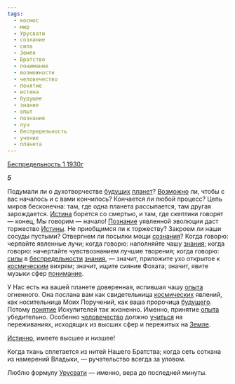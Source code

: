 ```yaml
---
tags:
  - космос
  - мир
  - Урусвати
  - сознание
  - сила
  - Земля
  - Братство
  - понимание
  - возможности
  - человечество
  - понятие
  - истина
  - будущее
  - знание
  - опыт
  - познание
  - луч
  - беспредельность
  - учение
  - планета
---
```

[Беспредельность 1 1930г](https://127.0.0.1:4002/agni/1930)

___5___

Подумали ли о духотворчестве [будущих](../../../tags/#будущее) [планет](../../../tags/#планета)? [Возможно](../../../tags/#возможности) ли, чтобы с вас началось и с вами кончилось? Кончается ли любой процесс? Цепь миров бесконечна: там, где одна планета рассыпается, там другая зарождается. [Истина](../../../tags/#истина) борется со смертью, и там, где скептики говорят — конец, Мы говорим — начало! [Познание](../../../tags/#познание) уявленной эволюции даст торжество [Истины](../../../tags/#истина). Не приобщимся ли к торжеству? Закроем ли наши сосуды пустыми? Отвергнем ли посылки мощи [сознания](../../../tags/#сознание)? Когда говорю: черпайте явленные лучи; когда говорю: наполняйте чашу [знания](../../../tags/#знание); когда говорю: начертайте чувствознанием лучшие творения; когда говорю: [силы](../../../tags/#сила) в [беспредельности](../../../tags/#беспредельность) [знания](../../../tags/#знание), — значит, приложите ухо открытое к [космическим](../../../tags/#космос) вихрям; значит, ищите сияние Фохата; значит, явите музыки сфер [понимание](../../../tags/#понимание).   

У Нас есть на вашей планете доверенная, испившая чашу [опыта](../../../tags/#опыт) огненного. Она послана вам как свидетельница [космических](../../../tags/#космос) явлений, как носительница Моих Поручений, как ваша пророчица [будущего](../../../tags/#будущее). Потому [понятие](../../../tags/#понятие) Искупителей так жизненно. Именно, принятие [опыта](../../../tags/#опыт) убедительно. Особенно [человечество](../../../tags/#человечество) должно [учиться](../../../tags/#учение) на переживаниях, исходящих из высших сфер и пережитых на [Земле](../../../tags/#Земля).   

[Истинно](../../../tags/#истина), имеете высшее и низшее!   

Когда ткань сплетается из нитей Нашего Братства; когда сеть соткана из намерений Владыки, — ручательство всегда за уловом.   

Люблю формулу [Урусвати](../../../tags/#Урусвати) — именно, вера до последней минуты.